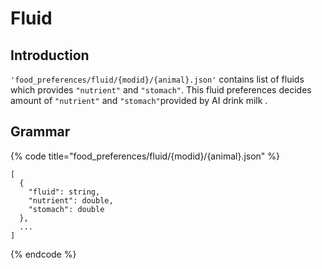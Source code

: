 # Fluid

## Introduction

`'food_preferences/fluid/{modid}/{animal}.json'` contains list of fluids which provides `"nutrient"` and `"stomach"`. This fluid preferences decides amount of `"nutrient"` and `"stomach"`provided by AI drink milk .

## Grammar

{% code title="food\_preferences/fluid/{modid}/{animal}.json" %}
```text
[
  {
    "fluid": string,
    "nutrient": double,
    "stomach": double
  },
  ...
]
```
{% endcode %}



